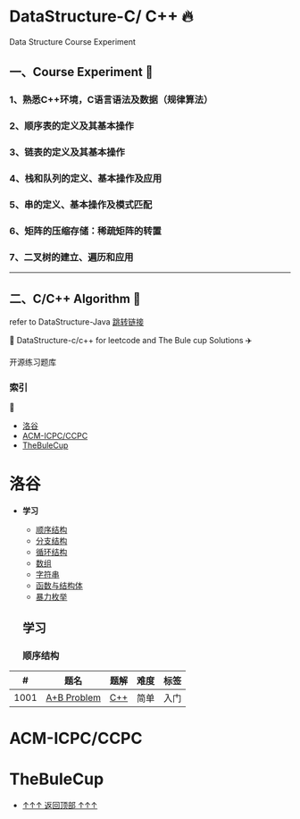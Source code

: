 # DataStructure-C/ C++  :fire:
Data Structure Course Experiment 

## 一、Course Experiment   :rainbow:

### 1、熟悉C++环境，C语言语法及数据（规律算法）

###  2、顺序表的定义及其基本操作

###  3、链表的定义及其基本操作

### 4、栈和队列的定义、基本操作及应用

### 5、串的定义、基本操作及模式匹配

### 6、矩阵的压缩存储：稀疏矩阵的转置

### 7、二叉树的建立、遍历和应用

---

## 二、C/C++  Algorithm   :dart:
refer to DataStructure-Java  [跳转链接](https://github.com/aqlzh/DataStructure-Java)

:rocket: DataStructure-c/c++  for leetcode and  The Bule cup  Solutions  :airplane:

   开源练习题库

### 索引


:triangular_flag_on_post:

- [洛谷](#洛谷)
- [ACM-ICPC/CCPC](#ACM-ICPC/CCPC)
- [TheBuleCup](#TheBuleCup)



# 洛谷


- **学习**
  - [顺序结构](#顺序结构)
  - [分支结构](#分支结构)
  - [循环结构](#循环结构)
  - [数组](#数组)
  - [字符串](#字符串)
  - [函数与结构体](#函数与结构体)
  - [暴力枚举](#暴力枚举)
  
  ## 学习
  
  ###  顺序结构

|  #  |      题名     |   题解  |   难度  | 标签                   
|-----|----------------|:---------------:|:--------:|:-------------:
|1001 |[	A+B Problem ](https://www.luogu.com.cn/problem/P1001)|[C++]() |简单|  入门

# ACM-ICPC/CCPC

# TheBuleCup

- [↑↑↑ 返回顶部 ↑↑↑](#索引)
